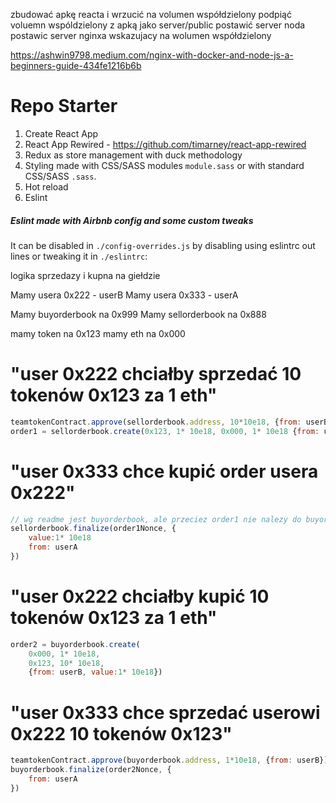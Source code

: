 zbudować apkę reacta i wrzucić na volumen współdzielony
podpiąć voluemn wspóldzielony z apką jako server/public
postawić server noda
postawic server nginxa wskazujacy na wolumen współdzielony

https://ashwin9798.medium.com/nginx-with-docker-and-node-js-a-beginners-guide-434fe1216b6b







# Repo Starter

1. Create React App
2. React App Rewired -  https://github.com/timarney/react-app-rewired
3. Redux as store management with duck methodology
4. Styling made with CSS/SASS modules `module.sass` or with standard CSS/SASS `.sass`.
5. Hot reload
6. Eslint

##### Eslint made with Airbnb config and some custom tweaks

It can be disabled in `./config-overrides.js` by disabling using eslintrc out lines or tweaking it in `./eslintrc`:












logika sprzedazy i kupna na giełdzie

Mamy usera 0x222 - userB
Mamy usera 0x333 - userA

Mamy buyorderbook na 0x999
Mamy sellorderbook na 0x888

mamy token na 0x123
mamy eth na 0x000


# "user 0x222 chciałby sprzedać 10 tokenów 0x123 za 1 eth"
```javascript
teamtokenContract.approve(sellorderbook.address, 10*10e18, {from: userB})
order1 = sellorderbook.create(0x123, 1* 10e18, 0x000, 1* 10e18 {from: userB})
```

# "user 0x333 chce kupić order usera 0x222"
```javascript
// wg readme jest buyorderbook, ale przeciez order1 nie nalezy do buyorderbooka
sellorderbook.finalize(order1Nonce, {
    value:1* 10e18
    from: userA
})
```



# "user 0x222 chciałby kupić 10 tokenów 0x123 za 1 eth"
```javascript
order2 = buyorderbook.create(
    0x000, 1* 10e18,
    0x123, 10* 10e18,
    {from: userB, value:1* 10e18})
```

# "user 0x333 chce sprzedać userowi 0x222 10 tokenów 0x123"
```javascript
teamtokenContract.approve(buyorderbook.address, 1*10e18, {from: userB}) - done
buyorderbook.finalize(order2Nonce, {
    from: userA
})
```
